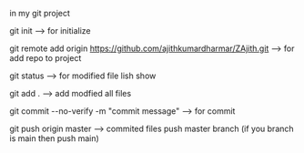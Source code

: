 in my git project 

git init --> for initialize

git remote add origin https://github.com/ajithkumardharmar/ZAjith.git  --> for add repo to project

git status --> for modified file lish show

git add .  --> add modfied all files

git commit --no-verify -m "commit message" --> for commit

git push origin master --> commited files push master branch (if you branch is main then push main)
